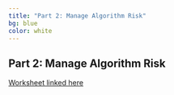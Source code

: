 ```yaml
---
title: "Part 2: Manage Algorithm Risk"
bg: blue
color: white
---
```


## Part 2: Manage Algorithm Risk

[Worksheet linked here](https://drive.google.com/file/d/1GZI7UOpqlQQ-D5QtW3Xc1MBpGlYdoq6D/view?usp=sharing)
